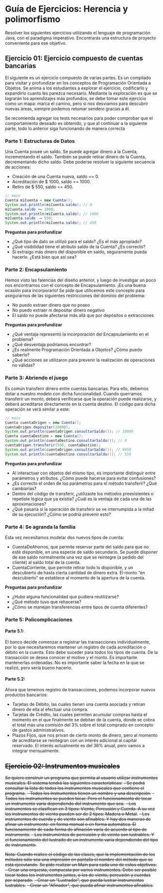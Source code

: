 # Guía de Ejercicios: Herencia y polimorfismo

Resolver los siguientes ejercicios utilizando el lenguaje de programación Java, con el paradigma imperativo.
Encontrarás una estructura de proyecto conveniente para ese objetivo.


## Ejercicio 01: Ejercicio compuesto de cuentas bancarias
El siguiente es un ejercicio compuesto de varias partes. Es un compilado para visitar y profundizar en los conceptos de Programación Orientada a Objetos. Se anima a los estudiantes a explorar el ejercicio, codificarlo y expandirlo cuanto les parezca necesario. Mediante la exploración es que se lograrán los aprendizajes más profundos, se debe tomar este ejercicio como un mapa: marca el camino, pero si nos desviamos para descubrir nuevas áreas, siempre podemos retomar sendero gracias a él.

Se recomienda agregar los tests necesarios para poder comprobar que el comportamiento deseado es obtenido, y que al continuar a la siguiente parte, todo lo anterior siga funcionando de manera correcta

### Parte 1: Estructuras de Datos
Una Cuenta posee un saldo. Se puede agregar dinero a la Cuenta, incrementando el saldo. También se puede retirar dinero de la Cuenta, decrementando dicho saldo.
Debe poderse resolver la siguiente secuencia de acciones:
 - Creación de una Cuenta nueva, saldo == 0.
 - Acreditación de $ 1000, saldo == 1000.
 - Retiro de $ 550, saldo == 450.

 ```java
// main
Cuenta miCuenta = new Cuenta();
System.out.println(miCuenta.saldo); // 0
miCuenta.saldo += 1000;
System.out.println(miCuenta.saldo); // 1000
miCuenta.saldo -= 550;
System.out.println(miCuenta.saldo); // 450
```

**Preguntas para profundizar**
 - ¿Qué tipo de dato se utilizó para el saldo? ¿Es el más apropiado?
 - ¿Qué visibilidad tiene el atributo saldo de la Cuenta? ¿Es correcto?
 - Si extraigo más dinero del disponible en saldo, seguramente pueda hacerlo. ¿Está bien que así sea?


### Parte 2: Encapsulamiento
Hemos visto las falencias del diseño anterior, y luego de investigar un poco nos encontramos con el concepto de Encapsulamiento. ¡Es una buena ocasión para incorporarlo!
Se pide que utilicemos este concepto para asegurarnos de las siguientes restricciones del dominio del problema:
 - No puedo extraer dinero que no poseo
 - No puedo extraer ni depositar dinero negativo
 - El saldo no puede afectarse más allá que por depósitos o extracciones

**Preguntas para profundizar**
 - ¿Qué ventaja representó la incorporación del Encapsulamiento en el problema?
 - ¿Qué desventaja podríamos encontrar?
 - ¿Es realmente Programación Orientada a Objetos? ¿Cómo puedo saberlo?
 - ¿Qué acciones se utilizaron para prevenir la realización de operaciones no válidas?


### Parte 3: Abriendo el juego
Es común transferir dinero entre cuentas bancarias. Para ello, debemos dotar a nuestro modelo con dicha funcionalidad. Cuando querramos transferir un monto, deberá verificarse que la operación puede realizarse, y deberá acreditarse directamente en la cuenta destino. El código para dicha operación se verá similar a este:
```java
// main
Cuenta cuentaOrigen = new Cuenta();
cuentaOrigen.depositar(10000);
System.out.println(cuentaOrigen.consultarSaldo()); // 10000
Cuenta cuentaDestino = new Cuenta();
System.out.println(cuentaDestino.consultarSaldo()); // 0
cuentaOrigen.transferir(550, cuentaDestino);
System.out.println(cuentaOrigen.consultarSaldo()); // 9450
System.out.println(cuentaDestino.consultarSaldo()); // 550
```

**Preguntas para profundizar**
 - Al interactuar con objetos del mismo tipo, es importante distinguir entre parámetros y atributos. ¿Cómo puede hacerse para evitar confusiones?
 - ¿Es correcto el orden de los parámetros para el método transferir? ¿Qué cambiarías?
 - Dentro del código de transferir, ¿utilizaste los métodos preexistentes o repetiste lógica que ya existía? ¿Cuál es la ventaja de cada una de las aproximaciones?
 - ¿Qué pasaría si la operación de transferir se ve interrumpida a la mitad de su ejecución? ¿Cómo se podría prevenir esto?


### Parte 4: Se agranda la familia
Esta vez necesitamos modelar dos nuevos tipos de cuenta:
 - CuentaDeAhorros, que permite reservar parte del saldo para que no esté disponible, en una especie de saldo secundario. Se puede disponer de ese saldo normalmente una vez que se reintegre (a pedido del cliente) al saldo total de la cuenta.
 - CuentaCorriente, que permite retirar todo lo disponible, y un descubierto de hasta cierta cantidad de dinero extra. El monto “en descubierto” se establece al momento de la apertura de la cuenta.

**Preguntas para profundizar**
 - ¿Hubo alguna funcionalidad que pudiera reutilizarse?
 - ¿Qué método tuvo que rehacerse?
 - ¿Cómo se manejan transferencias entre tipos de cuenta diferentes?


### Parte 5: Policomplicaciones

#### Parte 5.1:
El banco decide comenzar a registrar las transacciones individualmente, por lo que necesitaremos mantener un registro de cada acreditación o débito en la cuenta. Esto debe suceder para todos los tipos de cuenta.
De la transacción se desea conocer el motivo y el monto. Es importante mantenerlas ordenadas. No es importante saber la fecha en la que se realizó, pero sería bueno hacerlo.


#### Parte 5.2:
Ahora que tenemos registro de transacciones, podemos incorporar nuevos productos bancarios:
 - Tarjetas de Débito, las cuales tienen una cuenta asociada y retiran dinero de ella al efectuar una compra.
 - Tarjetas de Crédito, las cuales permiten acumular compras hasta el momento en el que finalmente se debitan de la cuenta, donde se cobra el total más una comisión del 3% sobre el total comprado en concepto de gastos administrativos.
 - Plazos Fijos, que nos privan de cierto monto de dinero, pero al momento de acreditarse se reintegran con un interés adicional al capital reservado. El interés actualmente es del 36% anual, pero vamos a integrar mensualmente.



## ~~Ejercicio 02: Instrumentos musicales~~
~~Se quiere construir un programa que permita al usuario utilizar instrumentos musicales. El sistema tendrá las siguientes características:~~
~~- Se podrá consultar la lista de todos los instrumentos musicales que contiene el programa.~~
~~- Todos los instrumentos tienen un nombre y una descripción.~~
~~- Todos los instrumentos se pueden tocar. Pero el funcionamiento de tocar un instrumento varía dependiendo del instrumento que sea.~~
~~- Los instrumentos se clasifican en 3 tipos: Viento, Percusión y Cuerda. A su vez los instrumentos de viento pueden ser de 2 tipos: Madera o Metal.~~
~~- Los instrumentos de cuerda y de viento son afinables. Y hay dos maneras de afinar un instrumento: en forma manual o en forma automática. El funcionamiento de cada forma de afinación varía de acuerdo al tipo de instrumento.~~
~~- Los instrumentos de percusión y de viento son lustrables. Y el funcionamiento del lustrado de un instrumento varía dependiendo del tipo de instrumento.~~

~~Nota: Cuando realice el código de las clases, que la implementación de los métodos sólo sea una impresión en pantalla el nombre del método que se está ejecutando.~~
~~Se pide realizar un Main para cada uno de estos objetivos:~~
~~- Crear una orquesta, compuesta por varios instrumentos. Debe ser posible tocar todos los instrumentos juntos, o los de viento, percusión y cuerdas por separado.~~
~~- Crear un "Lustrador", que pueda lustrar instrumentos lustrables.~~
~~- Crear un "Afinador", que pueda afinar instrumentos afinables.~~
